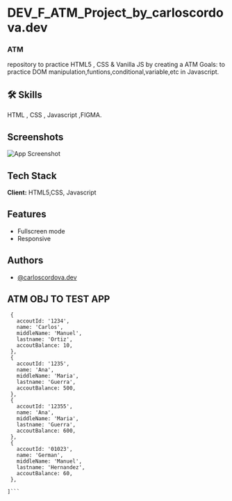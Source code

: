 # DEV_F_ATM_Project_by_carloscordova.dev

### ATM

repository to practice HTML5 , CSS & Vanilla JS by creating a ATM
Goals: to practice DOM manipulation,funtions,conditional,variable,etc in Javascript.
## 🛠 Skills

 HTML , CSS , Javascript ,FIGMA.

## Screenshots

![App Screenshot](https://i.postimg.cc/G23zt9TV/temp-Image-P0ze-IW.avif)

## Tech Stack

**Client:** HTML5,CSS, Javascript

## Features

- Fullscreen mode
- Responsive

## Authors

- [@carloscordova.dev](https://github.com/cordovacarlos22)

## ATM OBJ TO TEST APP

 ```Let bankUsers = [
  {
    accoutId: '1234',
    name: 'Carlos',
    middleName: 'Manuel',
    lastname: 'Ortiz',
    accoutBalance: 10,
  },
  {
    accoutId: '1235',
    name: 'Ana',
    middleName: 'Maria',
    lastname: 'Guerra',
    accoutBalance: 500,
  },
  {
    accoutId: '12355',
    name: 'Ana',
    middleName: 'Maria',
    lastname: 'Guerra',
    accoutBalance: 600,
  },
  {
    accoutId: '01023',
    name: 'German',
    middleName: 'Manuel',
    lastname: 'Hernandez',
    accoutBalance: 60,
  },

]```


